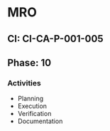 # MRO

## CI: CI-CA-P-001-005
## Phase: 10

### Activities
- Planning
- Execution
- Verification
- Documentation
